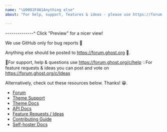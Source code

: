 ```yaml
---
name: "\U0001F4A1Anything else"
about: "For help, support, features & ideas - please use https://forum.ghost.org \U0001F46B "

---
```


--------------^ Click "Preview" for a nicer view!

We use GitHub only for bug reports 🐛

Anything else should be posted to https://forum.ghost.org 👫.

🚨For support, help & questions use https://forum.ghost.org/c/help
💡For feature requests & ideas you can post and vote on https://forum.ghost.org/c/Ideas

Alternatively, check out these resources below. Thanks! 😁.

- [Forum](https://forum.ghost.org/c/help)
- [Theme Support](https://forum.ghost.org/c/themes)
- [Theme Docs](https://ghost.org/docs/themes/)
- [API Docs](https://ghost.org/docs/content-api/)
- [Feature Requests / Ideas](https://forum.ghost.org/c/Ideas)
- [Contributing Guide](https://ghost.org/docs/contributing/)
- [Self-hoster Docs](https://ghost.org/docs/)
